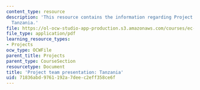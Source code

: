 ```yaml
---
content_type: resource
description: 'This resource contains the information regarding Project team presentation:
  Tanzania.'
file: https://ol-ocw-studio-app-production.s3.amazonaws.com/courses/ec-701j-d-lab-i-development-fall-2009/71836abd9761192a7deec2eff358ce6f_MITEC_701JF09_proj_tz.pdf
file_type: application/pdf
learning_resource_types:
- Projects
ocw_type: OCWFile
parent_title: Projects
parent_type: CourseSection
resourcetype: Document
title: 'Project team presentation: Tanzania'
uid: 71836abd-9761-192a-7dee-c2eff358ce6f
---
```


